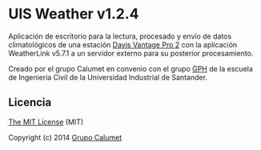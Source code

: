 UIS Weather v1.2.4
==================

Aplicación de escritorio para la lectura, procesado y envío de datos climatológicos de una estación [Davis Vantage Pro 2](http://www.davisnet.com/weather/products/weather_product.asp?pnum=06152) con la aplicación WeatherLink v5.7.1 a un servidor externo para su posterior procesamiento.

Creado por el grupo Calumet en convenio con el grupo [GPH](http://albatros.uis.edu.co/gph) de la escuela de Ingeniería Civil de la Universidad Industrial de Santander.

Licencia
--------

[The MIT License](http://opensource.org/licenses/MIT) (MIT)

Copyright (c) 2014 [Grupo Calumet](http://cormoran.uis.edu.co/calumet)
